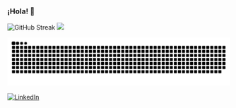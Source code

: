 ### ¡Hola! 👋

![GitHub Streak](https://github-readme-streak-stats.herokuapp.com/?user=AdolfoEscobar)
![](https://komarev.com/ghpvc/?username=AdolfoEscobar)

![github contribution grid snake animation](https://raw.githubusercontent.com/Platane/snk/output/github-contribution-grid-snake.svg)

[![LinkedIn](https://img.shields.io/badge/-LinkedIn-blue?style=flat-square&logo=LinkedIn&logoColor=white&link=TULINKDELINKEDIN)](TULINKDELINKEDIN)
